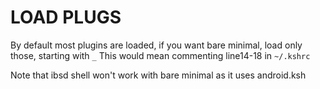 # LOAD PLUGS

By default most plugins are loaded, if you want bare minimal, load only those, starting with `_`
This would mean commenting line14-18 in `~/.kshrc`

Note that ibsd shell won't work with bare minimal as it uses android.ksh

